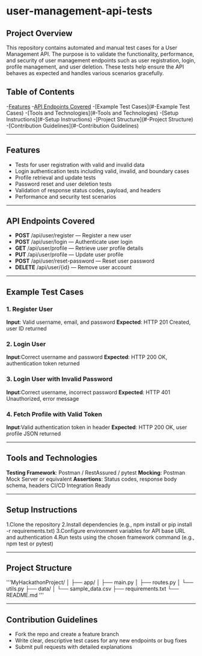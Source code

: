# user-management-api-tests
## Project Overview
This repository contains automated and manual test cases for a User Management API. The purpose is to validate the functionality, performance, and security of user management endpoints such as user registration, login, profile management, and user deletion. These tests help ensure the API behaves as expected and handles various scenarios gracefully.

## Table of Contents
-[Features](#-Features)
-[API Endpoints Covered](#-Features)
-[Example Test Cases](#-Example Test Cases)
-[Tools and Technologies](#-Tools and Technologies)
-[Setup Instructions](#-Setup Instructions)
-[Project Structure](#-Project Structure)
-[Contribution Guidelines](#-Contribution Guidelines)

---
## Features
- Tests for user registration with valid and invalid data
- Login authentication tests including valid, invalid, and boundary cases
- Profile retrieval and update tests
- Password reset and user deletion tests
- Validation of response status codes, payload, and headers
- Performance and security test scenarios
---

## API Endpoints Covered
- **POST** /api/user/register — Register a new user
- **POST** /api/user/login — Authenticate user login
- **GET** /api/user/profile — Retrieve user profile details
- **PUT** /api/user/profile — Update user profile
- **POST** /api/user/reset-password — Reset user password
- **DELETE** /api/user/{id} — Remove user account
---

## Example Test Cases
### 1. Register User
**Input**: Valid username, email, and password
**Expected**: HTTP 201 Created, user ID returned

### 2. Login User
**Input**:Correct username and password
**Expected**: HTTP 200 OK, authentication token returned

### 3. Login User with Invalid Password
**Input**:Correct username, incorrect password
**Expected**: HTTP 401 Unauthorized, error message

### 4. Fetch Profile with Valid Token
**Input**:Valid authentication token in header
**Expected**: HTTP 200 OK, user profile JSON returned

---
## Tools and Technologies

**Testing Framework**: Postman / RestAssured / pytest
**Mocking**: Postman Mock Server or equivalent
**Assertions**: Status codes, response body schema, headers
CI/CD Integration Ready

---

## Setup Instructions
1.Clone the repository
2.Install dependencies (e.g., npm install or pip install -r requirements.txt)
3.Configure environment variables for API base URL and authentication
4.Run tests using the chosen framework command (e.g., npm test or pytest)

---
## Project Structure
'''MyHackathonProject/
│
├── app/
│ ├── main.py
│ ├── routes.py
│ └── utils.py
├── data/
│ └── sample_data.csv
├── requirements.txt
└── README.md '''

----

## Contribution Guidelines
- Fork the repo and create a feature branch
- Write clear, descriptive test cases for any new endpoints or bug fixes
- Submit pull requests with detailed explanations
